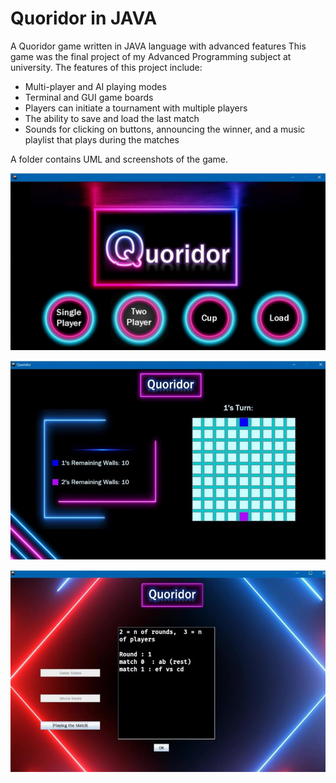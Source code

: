 # Quoridor in JAVA
A Quoridor game written in JAVA language with advanced features
This game was the final project of my Advanced Programming subject at university.
The features of this project include:
- Multi-player and AI playing modes
- Terminal and GUI game boards
- Players can initiate a tournament with multiple players
- The ability to save and load the last match
- Sounds for clicking on buttons, announcing the winner, and a music playlist that plays during the matches

A folder contains UML and screenshots of the game.

![Main Manu](https://raw.githubusercontent.com/mohadli/Quoridor/refs/heads/main/UML_and_Screenshots/Main.jpg)

![Game Board](https://raw.githubusercontent.com/mohadli/Quoridor/refs/heads/main/UML_and_Screenshots/board.jpg)

![Cup Form](https://raw.githubusercontent.com/mohadli/Quoridor/refs/heads/main/UML_and_Screenshots/cup.jpg)
